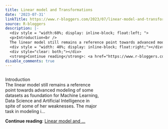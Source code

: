 ```yaml
---
title: Linear model and Transformations
date: '2023-07-31'
linkTitle: https://www.r-bloggers.com/2023/07/linear-model-and-transformations/
source: R-bloggers
description: |-
  <div style = "width:60%; display: inline-block; float:left; ">
  <p>Introduction<br />
  The linear model still remains a reference point towards advanced modeling of some datasets as foundation for Machine Learning, Data Science and Artificial Intelligence in spite of some of her weaknesses. The major task in modeling i...</p></div>
  <div style = "width: 40%; display: inline-block; float:right;"></div>
  <div style="clear: both;"></div>
  <strong>Continue reading</strong>: <a href="https://www.r-bloggers.com/2023/07/linear-model-and-transformations/">Linear model and ...
disable_comments: true
---
```

<div style = "width:60%; display: inline-block; float:left; ">
<p>Introduction<br />
The linear model still remains a reference point towards advanced modeling of some datasets as foundation for Machine Learning, Data Science and Artificial Intelligence in spite of some of her weaknesses. The major task in modeling i...</p></div>
<div style = "width: 40%; display: inline-block; float:right;"></div>
<div style="clear: both;"></div>
<strong>Continue reading</strong>: <a href="https://www.r-bloggers.com/2023/07/linear-model-and-transformations/">Linear model and ...